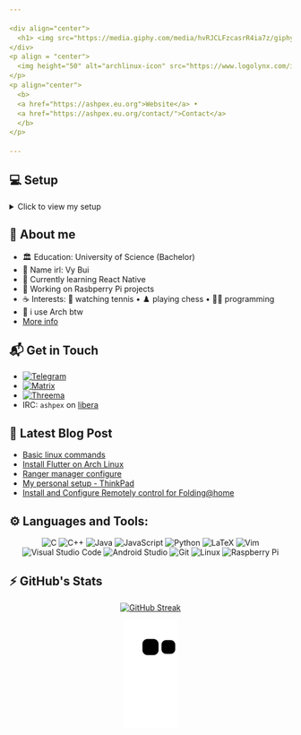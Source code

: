 ```yaml
---

<div align="center">
  <h1> <img src="https://media.giphy.com/media/hvRJCLFzcasrR4ia7z/giphy.gif" width="35px"> Hello, I'm Ashpex </h1>
</div>
<p align = "center">
  <img height="50" alt="archlinux-icon" src="https://www.logolynx.com/images/logolynx/91/914639a1180c179a71fee283128b01c5.png"/>
</p>
<p align="center">
  <b>
  <a href="https://ashpex.eu.org">Website</a> •
  <a href="https://ashpex.eu.org/contact/">Contact</a>
  </b>
</p>

---
```


## 💻 Setup
<details>
  <summary>Click to view my setup</summary>
  
<div align="center">
<h3> ~/ </h3>
</div>

<div align="center">
<h4> You are, quite obviously, home. </h4>
</div>

<div align="center">
<img src="https://ashpex.eu.org/images/2019-12_scrot.png" alt="setup" width="550"/>
</div>

<div align="center">
  <b>Distribution:</b> Arch (GNU/Linux)/ <b>Font:</b> Iosevka Term / <b>Hosted by:</b> Glorious ThinkPad
</div>
</details>


## 💬 About me
- 🏛️ Education: University of Science (Bachelor)
- 👀 Name irl: Vy Bui
- 🌱 Currently learning React Native
- 🔭 Working on Rasbperry Pi projects
- ☕ Interests:  🎾 watching tennis • ♟️ playing chess • 👩‍💻 programming
- 🐧 i use Arch btw
- [More info](https://ashpex.eu.org/about/)

## 📬 Get in Touch
- [![Telegram](https://img.shields.io/badge/Telegram-2CA5E0?style=for-the-badge&logo=telegram&logoColor=white)](https://t.me/ashwm)
- [![Matrix](https://img.shields.io/badge/Matrix-000000?style=for-the-badge&logo=matrix&logoColor=white)](https://matrix.to/#/@ashpex:kde.org)
- [![Threema](https://img.shields.io/badge/Threema-2e2e2e?style=for-the-badge&logo=threema&logoColor=white)](https://threema.id/XBU942ZN)
- IRC: `ashpex` on [libera](http://libera.chat/)

## 📕 Latest Blog Post
<!-- BLOG-POST-LIST:START -->
- [Basic linux commands](https://ashpex.github.io/2021/08/basic-linux-commands/)
- [Install Flutter on Arch Linux](https://ashpex.github.io/2021/06/how-to-install-flutter-on-arch-linux/)
- [Ranger manager configure](https://ashpex.github.io/2020/08/ranger-configure/)
- [My personal setup - ThinkPad](https://ashpex.github.io/2020/06/my-personal-setup-thinkpad/)
- [Install and Configure Remotely control for Folding@home](https://ashpex.github.io/2020/04/install-and-configure-fah/)
<!-- BLOG-POST-LIST:END -->

## ⚙️ Languages and Tools:

<div align="center">
  <img alt="C" src="https://img.shields.io/badge/c-%2300599C.svg?style=for-the-badge&logo=c&logoColor=white"/>
  <img alt="C++" src="https://img.shields.io/badge/c++-%2300599C.svg?style=for-the-badge&logo=c%2B%2B&logoColor=white"/>
  <img alt="Java" src="https://img.shields.io/badge/java-%23ED8B00.svg?style=for-the-badge&logo=java&logoColor=white"/>
  <img alt="JavaScript" src="https://img.shields.io/badge/javascript-%23323330.svg?style=for-the-badge&logo=javascript&logoColor=%23F7DF1E"/>
  <img alt="Python" src="https://img.shields.io/badge/python-%2314354C.svg?style=for-the-badge&logo=python&logoColor=white"/>
  <img alt="LaTeX" src="https://img.shields.io/badge/latex-%23008080.svg?style=for-the-badge&logo=latex&logoColor=white"/>
  <img alt="Vim" src="https://img.shields.io/badge/VIM-%2311AB00.svg?style=for-the-badge&logo=vim&logoColor=white"/>
  <img alt="Visual Studio Code" src="https://img.shields.io/badge/VisualStudioCode-0078d7.svg?style=for-the-badge&logo=visual-studio-code&logoColor=white"/>
  <img alt="Android Studio" src="https://img.shields.io/badge/Android%20Studio-3DDC84.svg?style=for-the-badge&logo=android-studio&logoColor=white"/>
  <img alt="Git" src="https://img.shields.io/badge/git-%23F05033.svg?style=for-the-badge&logo=git&logoColor=white"/>
  <img alt="Linux" src="https://img.shields.io/badge/Linux-FCC624?style=for-the-badge&logo=linux&logoColor=black">
  <img alt="Raspberry Pi" src="https://img.shields.io/badge/Raspberry%20Pi-A22846?style=for-the-badge&logo=Raspberry%20Pi&logoColor=white"/>
</div>

## ⚡ GitHub's Stats

<div align="center">

<!-- 
[![Ashpex's github stats](https://github-readme-stats.vercel.app/api?username=ashpex&include_all_commits=true&count_private=true&theme=dark&show_icons=true)](https://github.com/Ashpex)
-->

[![GitHub Streak](http://github-readme-streak-stats.herokuapp.com?user=ashpex&theme=dark&hide_border=true)](https://github.com/Ashpex)

![github contribution grid snake animation](https://raw.githubusercontent.com/ashpex/ashpex/output/github-contribution-grid-snake.svg)

  
</div>
